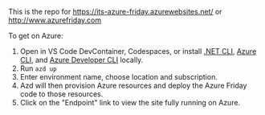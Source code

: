 This is the repo for https://its-azure-friday.azurewebsites.net/ or http://www.azurefriday.com


To get on Azure:

1. Open in VS Code DevContainer, Codespaces, or install [.NET CLI](https://dotnet.microsoft.com/download), [Azure CLI](http://aka.ms/getazcli), and [Azure Developer CLI](https://aka.ms/azd) locally.
1. Run `azd up`
1. Enter environment name, choose location and subscription.
1. Azd will then provision Azure resources and deploy the Azure Friday code to those resources.
1. Click on the "Endpoint" link to view the site fully running on Azure.